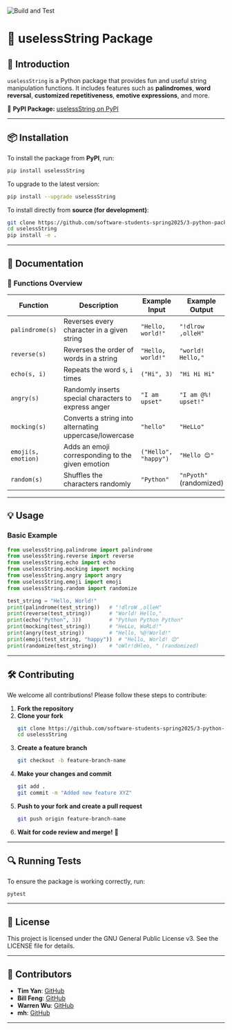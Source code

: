 ![Build and Test](https://github.com/software-students-spring2025/3-python-package-goodgood/actions/workflows/build.yml/badge.svg)

# 🚀 uselessString Package  

## 📌 Introduction  
`uselessString` is a Python package that provides fun and useful string manipulation functions. It includes features such as **palindromes**, **word reversal**, **customized repetitiveness**, **emotive expressions**, and more.  

🔗 **PyPI Package:** [uselessString on PyPI](https://pypi.org/project/uselessString/1.0.2/)  

---

## 📦 Installation  

To install the package from **PyPI**, run:  
```bash
pip install uselessString
```

To upgrade to the latest version:  
```bash
pip install --upgrade uselessString
```

To install directly from **source (for development)**:  
```bash
git clone https://github.com/software-students-spring2025/3-python-package-goodgood.git
cd uselessString
pip install -e .
```

---

## 📖 Documentation  

### 🔹 **Functions Overview**  

| Function | Description | Example Input | Example Output |
|----------|-------------|---------------|---------------|
| `palindrome(s)` | Reverses every character in a given string | `"Hello, world!"` | `"!dlrow ,olleH"` |
| `reverse(s)` | Reverses the order of words in a string | `"Hello, world!"` | `"world! Hello,"` |
| `echo(s, i)` | Repeats the word `s`, `i` times | `("Hi", 3)` | `"Hi Hi Hi"` |
| `angry(s)` | Randomly inserts special characters to express anger | `"I am upset"` | `"I am @%! upset!"` |
| `mocking(s)` | Converts a string into alternating uppercase/lowercase | `"hello"` | `"HeLLo"` |
| `emoji(s, emotion)` | Adds an emoji corresponding to the given emotion | `("Hello", "happy")` | `"Hello 😊"` |
| `random(s)` | Shuffles the characters randomly | `"Python"` | `"nPyoth"` (randomized) |

---

## 💡 Usage  

### **Basic Example**
```python
from uselessString.palindrome import palindrome
from uselessString.reverse import reverse
from uselessString.echo import echo
from uselessString.mocking import mocking
from uselessString.angry import angry
from uselessString.emoji import emoji
from uselessString.random import randomize

test_string = "Hello, World!"
print(palindrome(test_string))   # "!dlroW ,olleH"
print(reverse(test_string))      # "World! Hello,"
print(echo("Python", 3))         # "Python Python Python"
print(mocking(test_string))      # "HeLLo, WoRLd!"
print(angry(test_string))        # "Hello, %@!World!"
print(emoji(test_string, "happy"))  # "Hello, World! 😊"
print(randomize(test_string))    # "oWlr!dHleo, " (randomized)
```

---

## 🛠️ Contributing  

We welcome all contributions! Please follow these steps to contribute:  

1. **Fork the repository**  
2. **Clone your fork**  
   ```bash
   git clone https://github.com/software-students-spring2025/3-python-package-goodgood.git
   cd uselessString
   ```
3. **Create a feature branch**  
   ```bash
   git checkout -b feature-branch-name
   ```
4. **Make your changes and commit**  
   ```bash
   git add .
   git commit -m "Added new feature XYZ"
   ```
5. **Push to your fork and create a pull request**  
   ```bash
   git push origin feature-branch-name
   ```
6. **Wait for code review and merge!** 🎉  

---

## 🔍 Running Tests  

To ensure the package is working correctly, run:  
```bash
pytest
```

---

## 📜 License  
This project is licensed under the GNU General Public License v3. See the LICENSE file for details.

---

## 👥 Contributors  
- **Tim Yan**: [GitHub](https://github.com/T1mmmmm)  
- **Bill Feng**: [GitHub](https://github.com/BillBBle)  
- **Warren Wu**: [GitHub](https://github.com/W0rren12)  
- **mh**: [GitHub](https://github.com/mh6355)  

---

